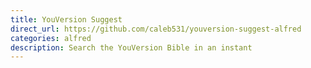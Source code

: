 ```yaml
---
title: YouVersion Suggest
direct_url: https://github.com/caleb531/youversion-suggest-alfred
categories: alfred
description: Search the YouVersion Bible in an instant
---
```

